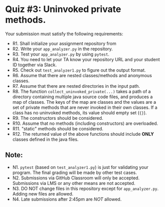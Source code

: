 # Quiz #3: Uninvoked private methods.

Your submission must satisfy the following requirements:

* R1. Shall initialize your assignment repository from 
* R2. Write your `app_analyzer.py` in the repository.
* R3. Test your `app_analyzer.py` by using `pytest`.
* R4. You need to let your TA know your repository URL and your student ID together via Slack.
* R5. Check out `test_analyzer1.py` to figure out the output format.
* R6. Assume that there are nested classes/methods and anonymous classes.
* R7. Assume that there are nested directories in the input path.
* R8. The function `collect_uninvoked_private(...)` takes a path of a directory containing multiple java source code files, and produces a map of classes. The keys of the map are classes and the values are a set of private methods that are never invoked in their own classes. If a class has no uninvoked methods, its value should empty set (`{}`).
* R9. The constructors should be considered.
* R10. Assume that no methods (including constructors) are overloaded.
* R11. "static" methods should be considered.
* R12. The returned value of the above functions should include **ONLY** classes defined in the java files.

## Note:

* N1. `pytest` (based on `test_analyzer1.py`) is just for validating your program. The final grading will be made by other test cases.
* N2. Submissions via GitHub Classroom will only be accepted. Submissions via LMS or any other means are not accepted.
* N3. DO NOT change files in this repository except for `app_analyzer.py`. Adding new files are allowed.
* N4. Late submissions after 2:45pm are *NOT* allowed.


